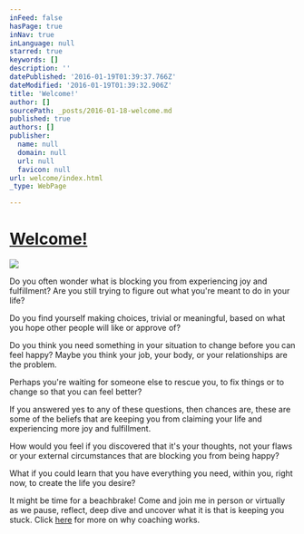 ```yaml
---
inFeed: false
hasPage: true
inNav: true
inLanguage: null
starred: true
keywords: []
description: ''
datePublished: '2016-01-19T01:39:37.766Z'
dateModified: '2016-01-19T01:39:32.906Z'
title: 'Welcome!'
author: []
sourcePath: _posts/2016-01-18-welcome.md
published: true
authors: []
publisher:
  name: null
  domain: null
  url: null
  favicon: null
url: welcome/index.html
_type: WebPage

---
```

# [Welcome!][0]
![](https://the-grid-user-content.s3-us-west-2.amazonaws.com/2bf20e2d-5e39-4e17-b86e-10b051d90bbf.jpg)

Do you often wonder what is blocking you from experiencing joy and 
fulfillment? Are you still trying to figure out what you're meant to do 
in your life?

Do you find yourself making choices, trivial or meaningful, based on what you hope other people will like or approve of?

Do you think you need something in your situation to change before 
you can feel happy? Maybe you think your job, your body, or your 
relationships are the problem.

Perhaps you're waiting for someone else to rescue you, to fix things or to change so that you can feel better?

If you answered yes to any of these questions, then chances are, 
these are some of the beliefs that are keeping you from claiming your 
life and experiencing more joy and fulfillment.

How would you feel if you discovered that it's your thoughts, not 
your flaws or your external circumstances that are blocking you from 
being happy?

What if you could learn that you have everything you need, within you, right now, to create the life you desire?

It might be time for a beachbrake!  Come and join me in person or virtually as we pause, reflect, deep dive and uncover what it is that is keeping you stuck. Click [here][1] for more on why coaching works.

[0]: null
[1]: http://claimyourlife.ca/why-coaching-works/ "why coaching works"